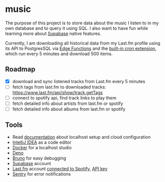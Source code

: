 # music

The purpose of this project is to store data about the music I listen to in my own database and to query it using SQL.
I also want to have fun while learning more about [Supabase](https://supabase.com) native features.

Currently, I am downloading all historical data from my Last.fm profile 
using its API to PostgresSQL via [Edge Functions](https://supabase.com/docs/guides/functions) and the [built-in cron extension](https://supabase.com/docs/guides/cron),
which run every 5 minutes and download 500 items.

## Roadmap

- [x] download and sync listened tracks from Last.fm every 5 minutes 
- [ ] fetch tags from last.fm to downloaded tracks: https://www.last.fm/api/show/track.getTags
- [ ] connect to spotify api, find track links to play them
- [ ] fetch detailed info about artists from last.fm or spotify
- [ ] fetch detailed info about albums from last.fm or spotify

## Tools

- Read [documentation](.docs/README.md) about localhost setup and cloud configuration
- [IntelliJ IDEA](https://www.jetbrains.com/idea/) as a code editor
- [Docker](https://docs.docker.com/get-started/get-docker/) for a localhost studio
- [Deno](https://deno.com)
- [Bruno](https://www.usebruno.com) for easy debugging
- [Supabase](https://supabase.com) account
- [Last.fm](https://www.last.fm/home) account [connected to Spotify](https://www.last.fm/about/trackmymusic), [API key](https://www.last.fm/api/authentication)
- [Sentry](https://sentry.io/) for error notifications

